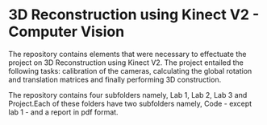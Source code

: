 3D Reconstruction using Kinect V2 - Computer Vision
===================================================
 
The repository contains elements that were necessary to effectuate the project on 3D Reconstruction using Kinect V2. The project entailed the following tasks: calibration of the cameras, calculating the global rotation and translation matrices and finally performing 3D construction.

The repository contains four subfolders namely, Lab 1, Lab 2, Lab 3 and Project.Each of these folders have two subfolders namely, Code - except lab 1 - and a report in pdf format.



